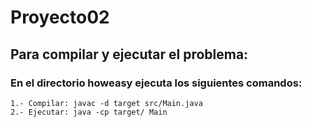 # Proyecto02

## Para compilar y ejecutar el problema:

### En el directorio howeasy ejecuta los siguientes comandos:

	1.- Compilar: javac -d target src/Main.java
	2.- Ejecutar: java -cp target/ Main
